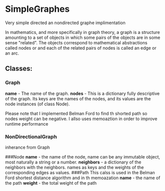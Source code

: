 # SimpleGraphes
Very simple directed an nondirected  graphe implimentation

In mathematics, and more specifically in graph theory, a graph is a structure amounting to a set of objects in which some pairs of the objects are in some sense "related". 
The objects correspond to mathematical abstractions called nodes or and each of the related pairs of nodes is called an edge or an arc.
## Classes:
### Graph
**name**  - The name of the graph.
**nodes** - This is a dictionary fully descriptive of the graph.
            Its keys are the names of the nodes, and its values are the node
            instances (of class Node).
            
Please note that I implemented Belman Ford to find th shorted path so nodes weight can be negative.
I allso uses memoaztion in order to improve runtime performance 

### NonDirectionalGraph
  inherance from Graph

###Node
**name** - the name of the node, name can be any immutable object, most naturally a string or a number.
**neighbors** - a dictionary of the neighbors with the neighbors.
                names as keys and the weights of the corresponding  edges as values.
###Path
This calss is used in the Belman Ford shortest distance algorithm and in th memoazation 
**name** - the name of the path
**weight** - the total weight of the path
